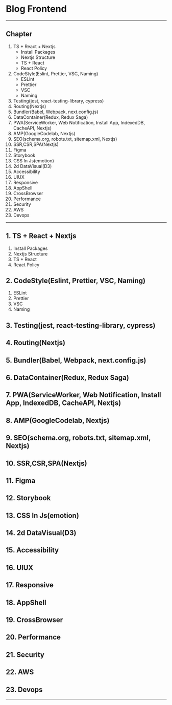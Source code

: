 # Blog Frontend
---
## Chapter
1. TS + React + Nextjs
    - Install Packages
    - Nextjs Structure
    - TS + React
    - React Policy
2. CodeStyle(Eslint, Prettier, VSC, Naming)
    - ESLint
    - Prettier
    - VSC
    - Naming
3. Testing(jest, react-testing-library, cypress)
4. Routing(Nextjs)
5. Bundler(Babel, Webpack, next.config.js)
6. DataContainer(Redux, Redux Saga)
7. PWA(ServiceWorker, Web Notification, Install App, IndexedDB, CacheAPI, Nextjs)
8. AMP(GoogleCodelab, Nextjs)
9. SEO(schema.org, robots.txt, sitemap.xml, Nextjs)
10. SSR,CSR,SPA(Nextjs)
11. Figma
12. Storybook
13. CSS In Js(emotion)
14. 2d DataVisual(D3)
15. Accessibility
16. UIUX
17. Responsive
18. AppShell
19. CrossBrowser
20. Performance
21. Security
22. AWS
23. Devops
---
## 1. TS + React + Nextjs
1. Install Packages
2. Nextjs Structure
3. TS + React
4. React Policy
## 2. CodeStyle(Eslint, Prettier, VSC, Naming)
1. ESLint
2. Prettier
3. VSC
4. Naming
## 3. Testing(jest, react-testing-library, cypress)
## 4. Routing(Nextjs)
## 5. Bundler(Babel, Webpack, next.config.js)
## 6. DataContainer(Redux, Redux Saga)
## 7. PWA(ServiceWorker, Web Notification, Install App, IndexedDB, CacheAPI, Nextjs)
## 8. AMP(GoogleCodelab, Nextjs)
## 9. SEO(schema.org, robots.txt, sitemap.xml, Nextjs)
## 10. SSR,CSR,SPA(Nextjs)
## 11. Figma
## 12. Storybook
## 13. CSS In Js(emotion)
## 14. 2d DataVisual(D3)
## 15. Accessibility
## 16. UIUX
## 17. Responsive
## 18. AppShell
## 19. CrossBrowser
## 20. Performance
## 21. Security
## 22. AWS
## 23. Devops
---